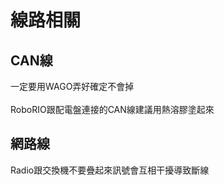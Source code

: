<!-- title: FRC8725 線路除錯 -->
<!-- description: 軟體易錯事項 -->
<!-- category: Electronics -->
<!-- tags: FRC8725 -->
<!-- published time: 2024/08/12 -->

# 線路相關
## CAN線
一定要用WAGO弄好確定不會掉<br><br>
RoboRIO跟配電盤連接的CAN線建議用熱溶膠塗起來

## 網路線
Radio跟交換機不要疊起來訊號會互相干擾導致斷線